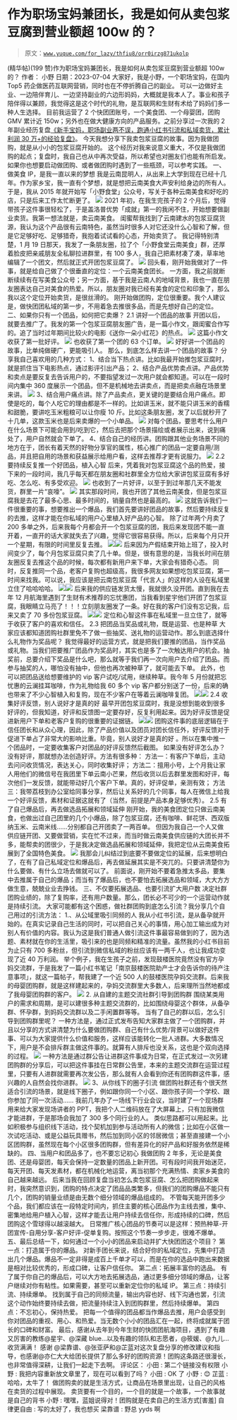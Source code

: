 # 作为职场宝妈兼团长，我是如何从卖包浆豆腐到营业额超 100w 的？

> 原文：[`www.yuque.com/for_lazy/thfiu8/orr0irzg871ukolp`](https://www.yuque.com/for_lazy/thfiu8/orr0irzg871ukolp)

<ne-h2 id="0e5b7419" data-lake-id="0e5b7419"><ne-heading-ext><ne-heading-anchor></ne-heading-anchor><ne-heading-fold></ne-heading-fold></ne-heading-ext><ne-heading-content><ne-text id="u01a5092c">(精华帖)(199 赞)作为职场宝妈兼团长，我是如何从卖包浆豆腐到营业额超 100w 的？</ne-text></ne-heading-content></ne-h2> <ne-p id="u07039aad" data-lake-id="u07039aad"><ne-text id="u46a8d7c6">作者： 小野</ne-text></ne-p> <ne-p id="udd6e4f74" data-lake-id="udd6e4f74"><ne-text id="ud0289eaf">日期：2023-07-04</ne-text></ne-p> <ne-p id="uc0298549" data-lake-id="uc0298549"><ne-text id="u0acc358c">大家好，我是小野，一个职场宝妈，在国内 Top5 药企做医药互联网营销，同时也在不停折腾自己的副业。</ne-text></ne-p> <ne-p id="u4f6b26e0" data-lake-id="u4f6b26e0"><ne-text id="ud78e6f7e">可以一边做好主业、一边陪伴育儿、一边坚持副业的六边形妈妈，大概就是我本人了。事业和孩子陪伴得以兼顾，我觉得这是这个时代的礼物，是互联网和生财有术给了妈妈们多一种人生选择。</ne-text></ne-p> <ne-p id="u6eeeea27" data-lake-id="u6eeeea27"><ne-text id="u13216583">目前我运营了 2 个快团团账号，一个美食团、一个母婴团，团购 GMV 累计近 150w；另外也在做大健康方向的产品服务。之前分享过一次我的 2 年副业经历复盘</ne-text>[<ne-text id="u50d777b1">《新手宝妈，职场副业两不误，跑通小红书引流和私域卖货，累计利润 30 万+的经验复盘》</ne-text>](https://wx.zsxq.com/dweb2/index/topic_detail/181544551421122)<ne-text id="u7e5e88d4">。</ne-text></ne-p> <ne-p id="ue8bde019" data-lake-id="ue8bde019"><ne-text id="u4fafd0a0">今天我想分享下我卖包浆豆腐的故事。因为我做团购，就是从小小的包浆豆腐开始的。</ne-text></ne-p> <ne-p id="uf50ff90f" data-lake-id="uf50ff90f"><ne-text id="u1d8bd3ad">这个经历对我来说意义重大，不仅是我做团购的起点；复盘时，我自己也从中再次受益，所以希望也对圈友们也能有所启发。如果你也想要启动做团购、或者做团购时遇到了一些瓶颈，可以参考实践。</ne-text></ne-p> <ne-p id="ue72958c0" data-lake-id="ue72958c0"><ne-text id="u858bbbcd" ne-bold="true">一、做美食 IP，是我一直以来的梦想</ne-text></ne-p> <ne-p id="u986fa959" data-lake-id="u986fa959"><ne-text id="u46bce625">我是云南昆明人，从出来上大学到现在已经十几年。作为家乡宝，我一直有个梦想，就是想把云南美食大声安利给身边的所有人。于是，我从 2015 年就开始写「小野食堂」公众号，写关于各种云南美食和好吃的店，只是后来工作太忙断更了。</ne-text></ne-p> <ne-p id="u36c61c90" data-lake-id="u36c61c90"><ne-card data-card-name="image" data-card-type="inline" id="xVJ8Y" data-event-boundary="card">![](img/f5707f555218594ba14272f0b539ff98.png)  <ne-p id="u75994404" data-lake-id="u75994404"><ne-text id="u92515c92">2021 年初，在我生完孩子的 2 个月后，觉得带孩子这件事很轻松了，于是盖洛普优势「成就」第一的我闲不住，开始想要做副业卖货。我第一想法就是，卖云南美食。</ne-text></ne-p> <ne-p id="u86c3fee5" data-lake-id="u86c3fee5"><ne-text id="ud5e1b828">闺蜜帮我找到了云南建水的包浆豆腐货源，我认为这个产品很有云南特色，虽然当时很多人对它还没什么心智和了解，但是它足够好吃、足够猎奇，我抱着试试看的心态，开始卖货了。</ne-text></ne-p> <ne-p id="u9655e157" data-lake-id="u9655e157"><ne-text id="ueac6c419">我记得特别清楚，1 月 19 日那天，我发了一条朋友圈，拉了个「小野食堂云南美食」群，还厚着脸皮把亲戚朋友全私聊拉进群里，有 100 多人，我自己把素材凑了凑，草率地编辑了一个团文，然后就正式开团包浆豆腐了。</ne-text></ne-p> <ne-p id="u710334f8" data-lake-id="u710334f8"><ne-card data-card-name="image" data-card-type="inline" id="W2Toq" data-event-boundary="card">![](img/a52ea0a97a6a8c586bd30723ea2beb8c.png)  <ne-p id="u0c91c1d2" data-lake-id="u0c91c1d2"><ne-text id="u903dba7a">回头看，刚开始我做对了一件事，就是给自己做了个很垂直的定位：一个云南美食团长。</ne-text></ne-p> <ne-p id="ue08ca69c" data-lake-id="ue08ca69c"><ne-text id="u8cebc702">一方面，我之前就断断续续有在写美食公众号；另一方面，基于我是云南人的地域背景，我也一直在朋友圈表达自己对美食的热爱。所以，朋友圈对我已经有美食的定位和印象了，那么我以这个定位开始卖货，是很丝滑的。</ne-text></ne-p> <ne-p id="u22bdb6ac" data-lake-id="u22bdb6ac"><ne-text id="u0d7386db">刚开始做团购，定位很重要。我个人建议是，做快团团私域的第一步，不用着急去推很多品，而是先想好自己的定位。</ne-text></ne-p> <ne-p id="ufd99e4ac" data-lake-id="ufd99e4ac"><ne-text id="ue1721ea9" ne-bold="true">二、如果你只有一个团品，如何把它卖爆？</ne-text></ne-p> <ne-p id="u395a1c32" data-lake-id="u395a1c32"><ne-text id="u44966ceb" ne-bold="true">2.1 讲好一个团品的故事</ne-text></ne-p> <ne-p id="u21c7836d" data-lake-id="u21c7836d"><ne-text id="u703f2ab6">开团以后，就要去推广了。我发的第一个包浆豆腐朋友圈广告，是一篇小作文，跟闺蜜合作写的。追了当时过年期间比较火的电影《送你一朵小红花》的热点。</ne-text></ne-p> <ne-p id="ub4c4ca5f" data-lake-id="ub4c4ca5f"><ne-card data-card-name="image" data-card-type="inline" id="reyvD" data-event-boundary="card">![](img/df59a6f9c677d62ef9169590b0ea18c5.png)  <ne-p id="ua4ada735" data-lake-id="ua4ada735"><ne-text id="ua572059a">这篇小作文收获了第一批好评。</ne-text></ne-p> <ne-p id="ua262c136" data-lake-id="ua262c136"><ne-card data-card-name="image" data-card-type="inline" id="C2veS" data-event-boundary="card">![](img/8edc0eafb0d995c23af5fa213d3ed0e7.png)  <ne-p id="uc2e24de7" data-lake-id="uc2e24de7"><ne-text id="ufec4f51f">也收获了第一个团的 63 个订单。</ne-text></ne-p> <ne-p id="u8d461420" data-lake-id="u8d461420"><ne-card data-card-name="image" data-card-type="inline" id="VUOg0" data-event-boundary="card">![](img/0915f39199fbe12d5505af3361c9b21d.png)  <ne-p id="u3e9716e8" data-lake-id="u3e9716e8"><ne-text id="u3083eb17">好好讲一个团品的故事，比单纯做硬广，更能吸引人。</ne-text></ne-p> <ne-p id="u913600df" data-lake-id="u913600df"><ne-text id="ub8c0ac77">那么，到底怎么样去讲一个团品的故事？</ne-text></ne-p> <ne-p id="ub8b37dce" data-lake-id="ub8b37dce"><ne-text id="u99cb62fa">分享我自己喜欢用的几种方式：</ne-text></ne-p> <ne-p id="uc47236ae" data-lake-id="uc47236ae"><ne-text id="u0210bf7e" ne-bold="true">1、结合当下热点讲。</ne-text><ne-text id="uc59ca7e2">比如我最开始推包浆豆腐时，就是抓住当下电影热点，通过影评引出产品；</ne-text></ne-p> <ne-p id="u6833775b" data-lake-id="u6833775b"><ne-text id="u199c2ddd" ne-bold="true">2、结合产品优势卖点讲。</ne-text><ne-text id="u8bef1285">产品优势和卖点是要反复去告诉用户的，不要指望发过一次用户就会都知道。可以在一段时间内集中 360 度展示一个团品，但不是机械地去讲卖点，而是把卖点融在场景里来讲。</ne-text></ne-p> <ne-p id="uc46d3bd0" data-lake-id="uc46d3bd0"><ne-card data-card-name="image" data-card-type="inline" id="OJrVw" data-event-boundary="card">![](img/7801064e7850e56a4c5132de909993c3.png)  <ne-p id="u8191acd2" data-lake-id="u8191acd2"><ne-text id="ub62a6c49" ne-bold="true">3、结合用户痛点讲。</ne-text><ne-text id="uc809f641">除了产品卖点，更关键的是要结合用户痛点。即使是吃的，每个人吃它的理由都是不一样的。比如讲玉米，就不能只讲玉米的香糯和甜脆，要讲吃玉米粗粮可以让你瘦 10 斤。比如这条朋友圈，发了以后就秒开了十几单，这款玉米也是后来卖爆的一个小单品。</ne-text></ne-p> <ne-p id="uabaa90e7" data-lake-id="uabaa90e7"><ne-card data-card-name="image" data-card-type="inline" id="pcHpV" data-event-boundary="card">![](img/a43679342c5850d30c702efed4bbbac7.png)  <ne-p id="u81333aef" data-lake-id="u81333aef"><ne-text id="uac40ee76">对每个团品，要思考什么用户在什么场景下可能会用到/吃到它，然后去把那个场景描绘或者展示出来，说到痛处了，用户自然就会下单了。</ne-text></ne-p> <ne-p id="ue8803b61" data-lake-id="ue8803b61"><ne-text id="u8ca8b786" ne-bold="true">4、结合自己的经历讲。</ne-text><ne-text id="ub8766373">团购跟其他业务场景不同的地方在于，团长有着天然的好物分享官的属性，核心推广的团品一定要自用/测品，并且把自用的场景和获益展示给用户看，这样去推荐才更有说服力。</ne-text></ne-p> <ne-p id="uc3a31ab9" data-lake-id="uc3a31ab9"><ne-card data-card-name="image" data-card-type="inline" id="tfCu1" data-event-boundary="card">![](img/81aaac6ba979264bb4a180c7e84e04fa.png)  <ne-p id="u2b05bc5c" data-lake-id="u2b05bc5c"><ne-text id="u25ebe00e" ne-bold="true">2.2 要持续反复推一个好团品，植入心智</ne-text></ne-p> <ne-p id="ub7f8ee7a" data-lake-id="ub7f8ee7a"><ne-text id="u4dfe3ee6">后来，凭着我对包浆豆腐这个品的热爱，接下来的一段时间，我几乎每天都在朋友圈和社群里全方位给大家讲包浆豆腐有多好吃、怎么吃、有多受欢迎。</ne-text></ne-p> <ne-p id="ud1e9ee8c" data-lake-id="ud1e9ee8c"><ne-card data-card-name="image" data-card-type="inline" id="Lz4i2" data-event-boundary="card">![](img/317b5505c2174968d4914e7d6dea418e.png)  <ne-p id="u4b9c350b" data-lake-id="u4b9c350b"><ne-text id="ud9ab9962">也收到了一片好评，以至于到过年那几天不能发货，群里一片“哀嚎”。</ne-text></ne-p> <ne-p id="uea21ce95" data-lake-id="uea21ce95"><ne-card data-card-name="image" data-card-type="inline" id="xM6g7" data-event-boundary="card">![](img/5755fe3f067912cbce3c8645a1ba7b79.png)  <ne-p id="u484bafe4" data-lake-id="u484bafe4"><ne-text id="u715d6a0c">其实那段时间，我也开团了其他云南美食，但是包浆豆腐我是去花了最多心思、最多时间的，销量自然也是最高的。</ne-text></ne-p> <ne-p id="uc8565c80" data-lake-id="uc8565c80"><ne-card data-card-name="image" data-card-type="inline" id="ICW2B" data-event-boundary="card">![](img/ce74f960622ff2cf248cc32adcd36631.png)  <ne-p id="u98fb27ca" data-lake-id="u98fb27ca"><ne-text id="ufe580b49">这就告诉我们一件很重要的事，想要推出一个爆品，我们首先要讲好团品的故事，然后要持续反复的去推，这样才能在你私域的用户心里植入好产品的心智。</ne-text></ne-p> <ne-p id="u49e37c94" data-lake-id="u49e37c94"><ne-text id="u370bc671">除了过年两个月卖了 200 多单之外，后来我每个月都会开一个包浆豆腐的团，我后来发现团不能一直开着，一直开的话大家就失去了兴趣，觉得它很容易获得。所以，后来每个月只开一个星期，有限的时间里反复去推。</ne-text></ne-p> <ne-p id="u3e32a303" data-lake-id="u3e32a303"><ne-card data-card-name="image" data-card-type="inline" id="tzrlt" data-event-boundary="card">![](img/e79e894f2dbd65083a14177b13c23950.png)<ne-card data-card-name="image" data-card-type="inline" id="LB1D7" data-event-boundary="card">![](img/361b87ea727c46c023035e6639d58fdb.png)  <ne-p id="uab0dc604" data-lake-id="uab0dc604"><ne-text id="ub369a391">后来因为产假结束开始上班了，投入时间变少了，每个月包浆豆腐只卖了几十单。但是，很有意思的是，当我长时间在朋友圈反复去推这个品的时候，每次都有新用户来下单，大家会有猎奇心态。</ne-text></ne-p> <ne-p id="uae54c866" data-lake-id="uae54c866"><ne-text id="u1781110a">同时，反复推同一个品，老客户复购也超级高，我很多网友如果想吃包浆豆腐，第一时间来找我。可以说，我应该是把云南包浆豆腐「代言人」的这样的人设在私域里立住了哈哈哈哈。</ne-text></ne-p> <ne-p id="u69aff67e" data-lake-id="u69aff67e"><ne-card data-card-name="image" data-card-type="inline" id="pQzvp" data-event-boundary="card">![](img/d73c47582b9484dd85e55903bf4cc6d4.png)<ne-card data-card-name="image" data-card-type="inline" id="iFmVw" data-event-boundary="card">![](img/83a6589522d9970672f714942379473a.png)  <ne-p id="u72d81c56" data-lake-id="u72d81c56"><ne-text id="ud8f44030">后来我的供应链发货太慢，我就很久没开团。直到我在去年 12 月航海里遇到了生财有术推荐的忘忧惠团，当我看到星宇他们开团了包浆豆腐，我眼睛立马亮了！！！立刻朋友圈发了一条。好在我的客户们没有忘记我，后来又卖了 70 多份包浆豆腐。</ne-text></ne-p> <ne-p id="ucca999b4" data-lake-id="ucca999b4"><ne-card data-card-name="image" data-card-type="inline" id="wD9BI" data-event-boundary="card">![](img/9e17c145635f52bca4f3915d98ad63ca.png)<ne-card data-card-name="image" data-card-type="inline" id="gcSbb" data-event-boundary="card">![](img/2c78b1022066cc0f0f29a94ffe7f4921.png)  <ne-p id="uab931122" data-lake-id="uab931122"><ne-text id="u97134309">定位和心智这件事在私域里一旦立住了，就等于收获了客户的喜欢和信任。</ne-text></ne-p> <ne-p id="udb0b4915" data-lake-id="udb0b4915"><ne-text id="ufe559e15" ne-bold="true">2.3 把团品当奖品或礼物，既是运营、也是种草</ne-text></ne-p> <ne-p id="u74ebd006" data-lake-id="u74ebd006"><ne-text id="uada95650">大家应该都知道团购社群里免不了做一些抽奖、送礼物的运营动作。那么到底选择什么礼物作为奖品呢？</ne-text></ne-p> <ne-p id="u0a4a3f28" data-lake-id="u0a4a3f28"><ne-text id="u228f5d46">我觉得最好的运营方式，就是把我们要推的团品，当作奖品或礼物。当我们把要推广团品作为奖品时，其实也是多了一次触达用户的机会。抽奖前，总要介绍下奖品是什么吧，那么就等于我们再一次向用户去介绍了团品。而参与抽奖的人，哪怕没有抽中，但他也再次被种草了，就可能去下单。</ne-text></ne-p> <ne-p id="ude65d175" data-lake-id="ude65d175"><ne-text id="u8135284d">此外，也可以把团品送给想要维护的 vip 客户试吃/试用，继续种草。我今年 5 月份就把忘忧惠的云澜挂耳咖啡，作为礼物给我 60 多个 vip 客户都分别送了一份，后来的确也带来了不少心智植入和复购，现在不少客户在等着云澜咖啡复团。</ne-text></ne-p> <ne-p id="u8b0e714b" data-lake-id="u8b0e714b"><ne-card data-card-name="image" data-card-type="inline" id="zu0To" data-event-boundary="card">![](img/71bfe5d66c8f773fa71d1735ac0eba0c.png)<ne-card data-card-name="image" data-card-type="inline" id="QnUe8" data-event-boundary="card">![](img/bd78247db0389bd09b0aac793ccdd39b.png)  <ne-p id="ub4be21ce" data-lake-id="ub4be21ce"><ne-text id="u6c1ef8e8" ne-bold="true">2.4 收集好评反馈，别人说好才是真的好</ne-text></ne-p> <ne-p id="u9ed93261" data-lake-id="u9ed93261"><ne-text id="u4389b320">最早开团包浆豆腐时，我是没想到能收到很多好评的，但我知道，好评和反馈图一定要存好，反复利用起来。因为好评反馈是促进新用户下单和老客户复购的很重要的证据链。</ne-text></ne-p> <ne-p id="u0ea403be" data-lake-id="u0ea403be"><ne-card data-card-name="image" data-card-type="inline" id="eX5jw" data-event-boundary="card">![](img/8b899b059b196b3536b31af3f4c2ce3c.png)<ne-card data-card-name="image" data-card-type="inline" id="mBT6d" data-event-boundary="card">![](img/c5d2cdd1d4bfa319b49cc40aa76fd99f.png)  <ne-p id="u72c2e74e" data-lake-id="u72c2e74e"><ne-text id="u5ef37f61">团购这件事的底层逻辑在于信任团长和从众心理，因此，除了产品价值以及团员对团长信任外，好评反馈对于促进下单占了非常大的影响比重。毕竟，别人说好才是真的好 。所以在集中推一个团品时，一定要收集客户对团品的好评反馈然后截图。</ne-text></ne-p> <ne-p id="u67f52d74" data-lake-id="u67f52d74"><ne-text id="uc4b0c195">如果没有好评怎么办？没有好评，那就想办法创造好评。方法有很多种：</ne-text></ne-p> <ne-p id="u1f3b7df0" data-lake-id="u1f3b7df0"><ne-text id="udf778b8f">方法一：有客户下单后，主动去问问收货情况，表达关心，同时收集好评；</ne-text></ne-p> <ne-p id="uebaaf3af" data-lake-id="uebaaf3af"><ne-text id="u2f4da304">方法二：擅用小号，上个月我让家人用他们的微信号在我团里下单云南小芒果，然后收货以后去群里发图和好评，每次他们一发反馈，就能带动好几个客户下单。真的，好评促单，亲测有效；</ne-text></ne-p> <ne-p id="u39bb9ec8" data-lake-id="u39bb9ec8"><ne-text id="u26ac2486">方法三：我带荔枝到办公室给同事分享，然后让关系好的几个同事，每人在微信上给我一个好评反馈，素材和证据这就有了（当然，前提是产品本身足够优秀）。</ne-text></ne-p> <ne-p id="ubd26ae95" data-lake-id="ubd26ae95"><ne-text id="u9180d832" ne-bold="true">2.5 有了自己爆品后，再去做选品拓展和领域延伸</ne-text></ne-p> <ne-p id="u2d7efced" data-lake-id="u2d7efced"><ne-text id="u78fe9120">刚开始，我的美食团定位只做云南美食，也做出过自己团里的几个小爆品，除了包浆豆腐，还有咖啡、鲜花饼、西双版纳玉米、云南米线……分别都自己开团卖了一两百单。</ne-text></ne-p> <ne-p id="ucd0e8787" data-lake-id="ucd0e8787"><ne-text id="u6b93ce8f">但因为我自己一个人又做供应链开团、又要做营销，实在忙不过来，而当时做云南美食供应链的大团长并不多，能帮卖的团很少，于是我决定做选品拓展和领域延伸，我把定位从云南美食拓展到了全国特色美食。</ne-text></ne-p> <ne-p id="uba9a0dc4" data-lake-id="uba9a0dc4"><ne-card data-card-name="image" data-card-type="inline" id="gx6NO" data-event-boundary="card">![](img/497f7359ddbb571d8e6a1a03c525e4c1.png)  <ne-p id="u4c1a63b2" data-lake-id="u4c1a63b2"><ne-text id="ueffa9702">我那会儿纠结过到底要不要做定位的延展，后来想明白了，在有了自己私域定位和爆品后，再去做延展其实是不突兀的。只要讲清楚你为什么要做、有什么立场去做就可以了。</ne-text></ne-p> <ne-p id="u4592b1cc" data-lake-id="u4592b1cc"><ne-text id="ubce1b0a2">前面说，刚开始不要着急推太多品，要集中去推属于自己的爆品；而当有了爆品后，也不要怕去拓展选品和领域，大大方方做生意，兢兢业业去挣钱。</ne-text></ne-p> <ne-p id="u2f91ab85" data-lake-id="u2f91ab85"><ne-text id="u49fd48a7" ne-bold="true">三、不仅要拓展选品、也要引流扩大用户数</ne-text></ne-p> <ne-p id="ufa56b10b" data-lake-id="ufa56b10b"><ne-text id="u70139c90">决定社群团购业绩的，除了复购率，还有用户数量。那么，团长必不可少的一个运营动作就是持续引流。</ne-text></ne-p> <ne-p id="ubd959ced" data-lake-id="ubd959ced"><ne-text id="u061bc405">大家可能都有这个困惑，做社群团购到底怎么引流？我分享几个自己用过的引流方法：</ne-text></ne-p> <ne-p id="u7000fbbf" data-lake-id="u7000fbbf"><ne-text id="ub885f052" ne-bold="true">1.、从公域里吸引同频的人</ne-text></ne-p> <ne-p id="u771bfae5" data-lake-id="u771bfae5"><ne-text id="ua18c58a0">我从小红书引流，是从备孕就开始的。在真实记录自己生活的同时，可以把自己关心的事情，用心加工输出成为对别人有价值的内容。我认为这是我们普通人做引流这件事最容易做到的了，因为选题、素材就在你的生活里，吸引来的也是同频和精准的流量。虽然我的小红书目前为止只有 700 多粉丝，但引流到微信私域的粉丝应该有一两千人，也让我成功变现了近 40 万利润。</ne-text></ne-p> <ne-p id="u090a7be1" data-lake-id="u090a7be1"><ne-text id="uebfeb17c">举个例子，我在生孩子之前，发现鼓楼医院竟然没有官方孕妈交流群，于是我发了一篇小红书笔记「南京鼓楼医院助产士才会告诉你的待产注意事项」，就这一篇帖子，帮我建了一个近 500 人的鼓楼医院孕妈交流群。后来我的母婴团购群，就是这样建起来的，孕妈交流群里大多数人，后来理所当然地都成了我母婴团购群的客户。</ne-text></ne-p> <ne-p id="u7d867d38" data-lake-id="u7d867d38"><ne-card data-card-name="image" data-card-type="inline" id="hPtOe" data-event-boundary="card">![](img/dda13c0e2e6d3c71bb14cc2edb75190c.png)  <ne-p id="u36d62a1f" data-lake-id="u36d62a1f"><ne-text id="u3256561d" ne-bold="true">2\. 从自建的主题交流社群引导到团购群</ne-text></ne-p> <ne-p id="u70ad92f0" data-lake-id="u70ad92f0"><ne-text id="ue3674064">围绕某类用户的需求和周期，是可以建很多种主题交流群的，比如围绕母婴这个群体，从备孕群、怀孕群，到妈妈交流群以及二手闲置群等等。</ne-text></ne-p> <ne-p id="u34156619" data-lake-id="u34156619"><ne-text id="u943757b1">当有了自己的群以后，怎么引导到团购群里呢？</ne-text></ne-p> <ne-p id="u0dca5897" data-lake-id="u0dca5897"><ne-text id="ud4400852">一种方法是，通过正式发布告知大家群主做了一个团购群，并且以分享的方式讲清楚为什么要做团购群、自己有什么优势/背景可以做好这件事、可以为大家提供什么价值和服务，这样应该能转化一批人进群。大多数情况下，用户是不会排斥群主做这件事的。就算有人排斥也没关系，这也是个双向选择的过程。</ne-text></ne-p> <ne-p id="ueb31dc29" data-lake-id="ueb31dc29"><ne-card data-card-name="image" data-card-type="inline" id="yq0Bq" data-event-boundary="card">![](img/8b851b28991c2ab3565ab99625f8eacf.png)  <ne-p id="uf67e5f86" data-lake-id="uf67e5f86"><ne-text id="u2078db7f">一种方法是通过群公告让进群这件事成为日常，在正式发过一次另建团购群的分享后，可以把这件事挂在日常群公告里，本来的主题交流群在运营过程里，只要有人进群就需要再次发公告，那么就有人会看到你还有团购群这件事，感兴趣的人自然会找你进群。</ne-text></ne-p> <ne-p id="u22918d18" data-lake-id="u22918d18"><ne-card data-card-name="image" data-card-type="inline" id="AM19k" data-event-boundary="card">![](img/708feaccdf49f62941cbc6cda139e4a3.png)  <ne-p id="u3459ff60" data-lake-id="u3459ff60"><ne-text id="ua4dd5969" ne-bold="true">3、从你线下的圈子引流</ne-text></ne-p> <ne-p id="udb5bcdec" data-lake-id="udb5bcdec"><ne-text id="u751a5c2c">做团购社群还有个很天然适合引流的场景，就是线下圈子，例如跟你同一个小区、跟你孩子同一个学校、跟你参加了同一次活动……</ne-text></ne-p> <ne-p id="uf9868939" data-lake-id="uf9868939"><ne-text id="ud9fede6b">我前几年办了一场线下行业会议，当时建了一个现场群用来给大家发现场讲者的 PPT，我把个人二维码放在了大屏幕上，只有加我微信才能进群，于是那场会我加了 300 多个同行业的人。</ne-text></ne-p> <ne-p id="u3f2246b9" data-lake-id="u3f2246b9"><ne-text id="u114b0eac">类似思路都可以用起来。比如积极参与组织线下活动，找个契机加到参与活动所有人的微信；比如在小区做一次试吃活动、或是公益玩具赠书，然后加到同小区的邻居微信；甚至直接建一个小区团购群，虽然现在每个小区很多团购群，但有差异化的好产品和好服务依然是稀缺的。</ne-text></ne-p> <ne-p id="ue6def920" data-lake-id="ue6def920"><ne-text id="u0995c6ed" ne-bold="true">四、当用户和团品多了，也不要忘记初心</ne-text></ne-p> <ne-p id="ua3d4766a" data-lake-id="ua3d4766a"><ne-text id="u04da001f">我做团购 2 年多，无论是美食团、还是母婴团，每天会保持一定数量的团品上新开团。可有段时间我开始迷茫，每天开团、每天发素材，都在机械化地运营，离当初那个充满热情、卖家乡美食的自己越来越远。</ne-text></ne-p> <ne-p id="u0d658ba1" data-lake-id="u0d658ba1"><ne-text id="ud7b26af7">后来当我在回顾复盘当初怎么卖包浆豆腐、怎么把团购做起来时，我突然意识到，团购的特点决定了团品品类繁多，但我们的团购爆品不能只有几个，团购的销量业绩是由无数个细分领域的爆品组成的。</ne-text></ne-p> <ne-p id="u5a4cb26d" data-lake-id="u5a4cb26d"><ne-text id="uc4388568">不管每天能开团多少个品，我们都应该在一段特定时间内，抓住主要的核心团品作为主线去推，集中、密集地给用户植入心智，这样才能去让用户持续去信任你，形成持续的口碑，然后团购这个雪球得以越滚越大。</ne-text></ne-p> <ne-p id="u61b2c220" data-lake-id="u61b2c220"><ne-text id="ue905be5a">日常推广核心团品的节奏可以是这样：预热种草-开团宣传-自用分享-客户好评-促单复购。按照这个节奏一步步走，很难不爆单。</ne-text></ne-p> <ne-p id="u08635f1b" data-lake-id="u08635f1b"><ne-text id="uf70d3a6b" ne-bold="true">五、最后总结一下，如何通过一个小小的团品来启动并扩大快团团这个项目？</ne-text></ne-p> <ne-p id="ud9739d38" data-lake-id="ud9739d38"><ne-text id="ue0f8667b" ne-bold="true">第一点：打造属于你的爆品。</ne-text></ne-p> <ne-p id="u3fb693dc" data-lake-id="u3fb693dc"><ne-text id="u9a88baaa">对新手团长来说，结合好你的私域定位，先集中打造出几个爆品。爆品不一定非得是成百上千单才可以，而是在你的选品中跑出来数据是相对比较优秀的，形成口碑，让客户信任你。</ne-text></ne-p> <ne-p id="u025277f4" data-lake-id="u025277f4"><ne-text id="u8c28cf3d" ne-bold="true">第二点：拓展丰富你的选品。</ne-text></ne-p> <ne-p id="u3de7abac" data-lake-id="u3de7abac"><ne-text id="u6a24befb">有了属于你自己的爆品后，可以大方地去拓展选品，通过更多细分领域的爆品，让客户继续对你有粘性。如果需要，甚至可以重新定位你的私域 IP。</ne-text></ne-p> <ne-p id="u3483c029" data-lake-id="u3483c029"><ne-text id="u5a6cf9b5" ne-bold="true">第三点：持续引流、持续爆单。</ne-text></ne-p> <ne-p id="u40cc0d11" data-lake-id="u40cc0d11"><ne-text id="u476ae2ed">找到属于自己的同频流量，输出内容也好、线下沟通也罢，引流这个动作始终要持续去做，把流量持续注入到团购群里，然后持续爆单。</ne-text></ne-p> <ne-p id="u332ee2ce" data-lake-id="u332ee2ce"><ne-text id="u5af446d1" ne-bold="true">第四点：不忘初心，保持热爱。</ne-text></ne-p> <ne-p id="ue60efec0" data-lake-id="ue60efec0"><ne-text id="u032f96fe">把每一个值得的团品都当作爆品去推，用户会感受到你对团品的重视、用心、和热爱。当无数个小小的团品汇在一起，终将成就属于团长的口碑和财富。</ne-text></ne-p> <ne-p id="u099e77ca" data-lake-id="u099e77ca"><ne-text id="u0fa1622f">最后，感谢从去年到今年生财的快团团航海项目，遇到了有趣又厉害的教练@星宇、@深藏 blue…以及有趣的领队和志愿者，@筱媛、@九儿…收货满满！</ne-text></ne-p> <ne-p id="u71043310" data-lake-id="u71043310"><ne-text id="udd3e6bec">感谢 @梁靠谱、@张亚萨和@芷蓝对这次复盘分享的修改建议和指导，也感谢@亦仁大大给团长提供了那么多好的团购资源！团购这条路还很漫长，也非常值得深耕，让我们一起走下去啊。</ne-text></ne-p> <ne-hole id="u1c03e9c1" data-lake-id="u1c03e9c1"><ne-card data-card-name="hr" data-card-type="block" id="d4zVR" data-event-boundary="card"><ne-p id="u642e5fb4" data-lake-id="u642e5fb4"><ne-text id="u9bed973a">评论区：</ne-text></ne-p> <ne-p id="u8e17ea02" data-lake-id="u8e17ea02"><ne-text id="u630d66ad">小田 : 第二个链接没有权限</ne-text> <ne-text id="u3fb30c7a">小野 : 我把内容重新放文章里了，现在可以看到了吗？</ne-text> <ne-text id="u2ac4bd9f">小田 : OK 了</ne-text> <ne-text id="u000b462c">小野 : 😊</ne-text> <ne-text id="u83680b00">芷蓝 : 哈哈，太牛了！</ne-text> <ne-text id="u7d83ae25">做团购卖的就是生活方式，让商品在场景里出现，让自己的风格在卖货的过程中展现。</ne-text> <ne-text id="u7c305efe">卖货要有一个目的，一个目的就是一个故事，一个故事就是自己的背书</ne-text> <ne-text id="u27ddaa3b">小野 : 嘿嘿，蓝姐说得对！团购就是在卖自己的生活方式[害羞]</ne-text> <ne-text id="u6ffb1648">自律更自由 : 写的太好了，我也想买</ne-text> <ne-text id="u51852a09">梁靠谱 : 野总 yyds 啊</ne-text></ne-p></ne-card></ne-hole></ne-card></ne-p></ne-card></ne-p></ne-card></ne-p></ne-card></ne-p></ne-card></ne-card></ne-p></ne-card></ne-card></ne-p></ne-card></ne-card></ne-p></ne-card></ne-card></ne-p></ne-card></ne-card></ne-p></ne-card></ne-p></ne-card></ne-p></ne-card></ne-p></ne-card></ne-p></ne-card></ne-p></ne-card></ne-p></ne-card></ne-p></ne-card></ne-p></ne-card></ne-p></ne-card></ne-p></ne-card></ne-p>